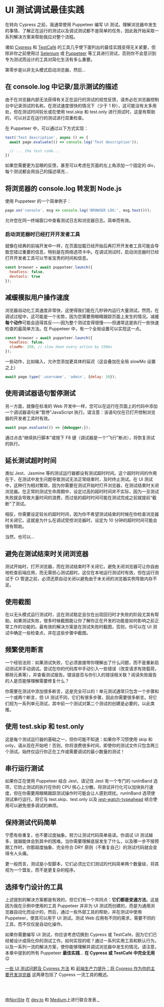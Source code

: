 # UI 测试调试最佳实践

在转向 Cypress 之前，我通常使用 Puppeteer 编写 UI 测试。理解浏览器中发生的事情、了解正在运行的测试以及调试测试都不是简单的任务，因此我开始采取一系列解决方案来帮助我应对整个流程。

诸如 [Cypress](https://www.cypress.io/) 和 [TestCafé](https://devexpress.github.io/testcafe/) 的工具几乎使下面列出的最佳实践变得无关紧要，但除非你之前使用过 [Selenium](https://www.selenium.dev/) 或 [Puppeteer](https://pptr.dev/) 等工具进行测试，否则你不会意识到专为测试而设计的工具对简化生活有多么重要。

第零步是以非无头模式启动浏览器，然后...

## 在 console.log 中记录/显示测试的描述

由于在浏览器内部无法获得有关正在运行的测试的视觉反馈，请务必在浏览器控制台中记录测试的名称。在测试速度很快的情况下（少于 1 秒），这可能没有太多用处，但在测试时间较长或在使用 test.skip 和 test.only 进行测试时，这是有帮助的，可以对正在运行的测试进行双重检查。

在 Puppeteer 中，可以通过以下方式实现：

```js
test('Test description', async () => {
  await page.evaluate(() => console.log('Test description'));

  // ... the test code...
})
```

如果您需要更为显眼的反馈，甚至可以考虑在页面的左上角添加一个固定的 div，每个测试都会用自己的描述填充...

## 将浏览器的 console.log 转发到 Node.js

使用 Puppeteer 的一个简单例子：

```js
page.on('console', msg => console.log('BROWSER LOG:', msg.text()));
```

允许您在同一终端窗口中查看测试日志和浏览器日志。简单而有效。

### 启动浏览器时已经打开开发者工具

就像在经典的前端开发中一样，在页面加载已经开始后再打开开发者工具可能会导致您错过重要的信息，特别是在网络选项卡中。在调试测试时，启动浏览器时已经打开开发者工具可以节省宝贵的时间和信息。

```js
const browser = await puppeteer.launch({
  headless: false,
  devtools: true
});
```

## 减缓模拟用户操作速度

浏览器自动化工具速度非常快，这使得我们能在几秒钟内运行大量测试。然而，在调试过程中，这可能是一个劣势，因为您需要用眼睛跟踪页面上发生的情况。减缓**每个动作**可能会适得其反——因为整个测试变得很慢——但通常这是执行一些快速检查的最简单方法。在 Puppeteer 中，有一个全局设置可以实现这一点。

```js
const browser = await puppeteer.launch({
  headless: false,
  slowMo: 250, // slow down every action by 250ms
});
```

一些动作，比如输入，允许您添加更具体的延迟（这会叠加在全局 slowMo 设置之上）

```js
await page.type('.username', 'admin', {delay: 10});
```

## 使用调试器语句暂停测试

另一方面，就像在标准的 Web 开发中一样，您可以在运行在页面上的代码中添加一个调试器语句来“暂停”JavaScript 执行。请注意：该语句仅在已打开控制浏览器的开发者工具时有效。

```js
await page.evaluate(() => {debugger;});
```

通过点击“继续执行脚本”或按下 F8 键（调试器是一个“飞行”断点），将恢复测试的执行。

## 延长测试超时时间

类似 Jest、Jasmine 等的测试运行器都设有测试超时时间。这个超时时间的作用在于，在测试中发生问题导致测试无法正常结束时，及时终止测试。在 UI 测试中，这种行为相对繁琐，因为你需要在测试开始时打开浏览器，在测试结束时关闭浏览器。在正常的测试生命周期中，设定过高的超时时间并不实际，因为一旦测试失败就会导致大量时间的浪费，而过低的超时时间可能在测试完成之前就提前“截断”了测试。

相反，你需要设定较长的超时时间，因为你不希望测试结束的时候在你检查浏览器时关闭它。这就是为什么在调试受控浏览器时，设定为 10 分钟的超时时间可能会很有帮助。

当然，也可以...

## 避免在测试结束时关闭浏览器

测试开始时，打开浏览器，而在测试结束时不关闭它。避免关闭浏览器可让你自由地检查前端应用，而无需担心测试超时。这仅在本地运行测试时有效，但在运行测试于 CI 管道之前，必须还原自动关闭以避免由于未关闭的浏览器实例导致内存不足。

## 使用截图

在以无头模式运行测试时，这在测试稳定且仅在出现回归时才失败的阶段尤其有帮助。如果测试失败，很多时候截图能让你了解你正在开发的功能是如何影响之前正常工作的功能的。最有效的解决方案是在测试失败时截图，否则，你可以在 UI 测试中确定一些检查点，并在这些步骤中截图。

## 频繁使用断言

一个经验法则：如果测试失败，它必须直接带你理解出了什么问题，而不是重新启动测试并手动调试。尝试在你的代码库中手动引入一些错误（改变请求有效载荷，移除元素等），并查看测试报告。错误是否与你引入的错误相关联？阅读失败报告的人是否能够理解需要修复什么？

你需要在测试中添加很多断言，这是完全可以的！单元测试通常只包含一个步骤和一个或两个断言，但 UI 测试不同，它们有很多步骤，因此你需要很多断言。将它们视为一系列单元测试，其中前一个测试对第二个测试的创建是必要的，以此类推。

## 使用 test.skip 和 test.only

这是每个测试运行器的基础之一，但你可能不知道：如果你不习惯使用 skip 和 only，请从现在开始吧！否则，你将浪费很多时间，即使你的测试文件只包含两三个测试。始终仅运行你正在工作或需要调试的最小数量的测试！

## 串行运行测试

如果你正在使用 Puppeteer 结合 Jest，请记住 Jest 有一个专门的 runInBand 选项，它防止测试的执行在你的 CPU 核心上分散。将测试并行化可以加快执行速度，但在你需要用眼睛跟踪测试操作时可能会让人感到烦扰。runInBand 选项使测试串行运行。将它与 test.skip、test.only 以及 [jest-watch-typeahead](https://github.com/jest-community/jest-watch-typeahead) 结合使用可以避免很多调试的麻烦。

## 保持测试代码简单

宁愿有些重复，也不要过度抽象。努力让测试代码简单易读。你调试 UI 测试越多，就越能体会到其中的困难。当你需要理解底层发生了什么，以及哪一步不按预期工作时，你那超度抽象、完全符合 DRY 原则（不重复自己）的测试代码就会变得令人头痛。

更一般而言，测试是小型脚本，它们必须比它们测试的代码简单两个数量级，将其视为一个盟友，而不是更复杂的程序。

## 选择专门设计的工具

上述提到的解决方案都是有效的，但它们有一个共同点：**它们都是变通方法**。这是因为我在示例中使用的工具 Puppeteer 并非为 UI 测试而创建的，而是为通用浏览器自动化而设计的，然后，通过一些外部工具的帮助，并在测试中使用 Puppeteer，使其可以用于 UI 测试。测试 Web 应用有不同的需求，需要不同的工具，而不仅仅是自动化操作。

如果你需要编写 UI 测试，你应该考虑切换到 Cypress 或 TestCafé，因为它们已经被设计成简化你的测试工作。如何实现的呢？通过一系列实用工具和默认行为，以及一系列一流的解决方案，使你能够理解并调试浏览器中发生的情况。请注意，本章中提到的所有 Puppeteer **最佳实践**... **在 Cypress 或 TestCafé 中完全无用** 😉

[一些 UI 测试问题及 Cypress 方法](../tools/ui-testing-problems-cypress.zh.md) 和 [前端生产力提升：将 Cypress 作为你的主要开发浏览器](./use-your-testing-tool-as-your-primary-development-tool.zh.md) 这两章包括了 Cypress 一流工具的概述。

<br /><br />

由[NoriSte](https://github.com/NoriSte) 在 [dev.to](https://dev.to/noriste/ui-tests-debugging-best-practices-1eg3) 和 [Medium](https://medium.com/@NoriSte/ui-tests-debugging-best-practices-789c4ed4daf6?sk=c6056f124f40b15e09669e5839e9f814)上进行联合发表._
